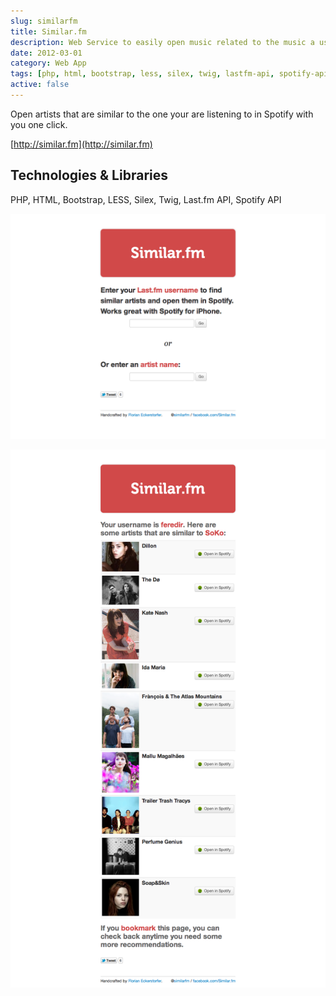 ```yaml
---
slug: similarfm
title: Similar.fm
description: Web Service to easily open music related to the music a user is currently listening to in Spotify.
date: 2012-03-01
category: Web App
tags: [php, html, bootstrap, less, silex, twig, lastfm-api, spotify-api]
active: false
---
```


Open artists that are similar to the one your are listening to in Spotify with you one click.

[http://similar.fm](http://similar.fm)

## Technologies &amp; Libraries

PHP, HTML, Bootstrap, LESS, Silex, Twig, Last.fm API, Spotify API

![Screenshot of the homepage](./similarfm-1.png)

![Screenshot of the detail view](./similarfm-2.png)
